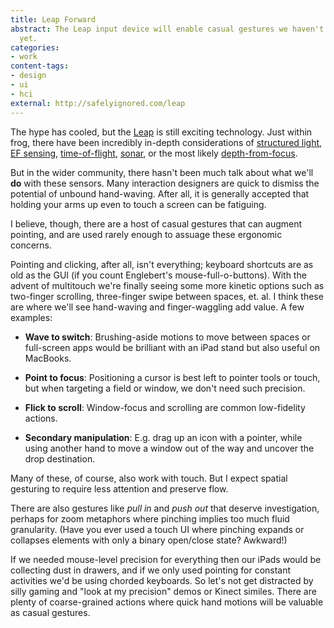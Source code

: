 ```yaml
---
title: Leap Forward
abstract: The Leap input device will enable casual gestures we haven't thought of
  yet.
categories:
- work
content-tags:
- design
- ui
- hci
external: http://safelyignored.com/leap
---
```


The hype has cooled, but the [Leap] is still exciting technology. Just within frog, there have been incredibly in-depth considerations of [structured light][kinect], [EF sensing][ef], [time-of-flight][canesta], [sonar], or the most likely [depth-from-focus][lytro].

[leap]: https://live.leapmotion.com/
[kinect]: http://www.primesense.com/
[ef]: http://www.freescale.com/webapp/sps/site/prod_summary.jsp?code=MC33794
[canesta]: http://en.wikipedia.org/wiki/Canesta
[sonar]: http://research.microsoft.com/en-us/um/redmond/groups/cue/soundwave/
[lytro]: http://www.lytro.com/

But in the wider community, there hasn't been much talk about what we'll **do** with these sensors. Many interaction designers are quick to dismiss the potential of unbound hand-waving. After all, it is generally accepted that holding your arms up even to touch a screen can be fatiguing.

I believe, though, there are a host of casual gestures that can augment pointing, and are used rarely enough to assuage these ergonomic concerns.

Pointing and clicking, after all, isn't everything; keyboard shortcuts are as old as the GUI (if you count Englebert's mouse-full-o-buttons). With the advent of multitouch we're finally seeing some more kinetic options such as two-finger scrolling, three-finger swipe between spaces, et. al. I think these are where we'll see hand-waving and finger-waggling add value. A few examples:

* **Wave to switch**: Brushing-aside motions to move between spaces or full-screen apps would be brilliant with an iPad stand but also useful on MacBooks.

* **Point to focus**: Positioning a cursor is best left to pointer tools or touch, but when targeting a field or window, we don't need such precision.

* **Flick to scroll**: Window-focus and scrolling are common low-fidelity actions.

* **Secondary manipulation**: E.g. drag up an icon with a pointer, while using another hand to move a window out of the way and uncover the drop destination.

Many of these, of course, also work with touch. But I expect spatial gesturing to require less attention and preserve flow.

There are also gestures like _pull in_ and _push out_ that deserve investigation, perhaps for zoom metaphors where pinching implies too much fluid granularity. (Have you ever used a touch UI where pinching expands or collapses elements with only a binary open/close state? Awkward!)

If we needed mouse-level precision for everything then our iPads would be collecting dust in drawers, and if we only used pointing for constant activities we'd be using chorded keyboards. So let's not get distracted by silly gaming and "look at my precision" demos or Kinect similes. There are plenty of coarse-grained actions where quick hand motions will be valuable as casual gestures.
